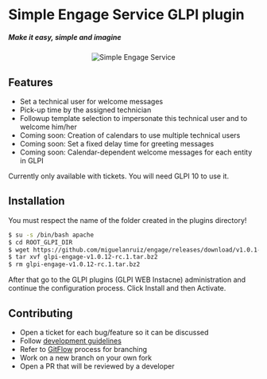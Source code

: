 # Simple Engage Service GLPI plugin

##### _Make it easy, simple and imagine_

<p align="center">
  <img src="https://raw.githubusercontent.com/miguelanruiz/engage/master/engage.svg" alt="Simple Engage Service" style="max-width: 250px; max-height: 250px;"/>
</p>

## Features

- Set a technical user for welcome messages 
- Pick-up time by the assigned technician
- Followup template selection to impersonate this technical user and to welcome him/her
- Coming soon: Creation of calendars to use multiple technical users
- Coming soon: Set a fixed delay time for greeting messages
- Coming soon: Calendar-dependent welcome messages for each entity in GLPI

Currently only available with tickets. You will need GLPI 10 to use it.

## Installation

You must respect the name of the folder created in the plugins directory!

```sh
$ su -s /bin/bash apache 
$ cd ROOT_GLPI_DIR
$ wget https://github.com/miguelanruiz/engage/releases/download/v1.0.1-rc.1/glpi-engage-v1.0.12-rc.1.tar.bz2
$ tar xvf glpi-engage-v1.0.12-rc.1.tar.bz2
$ rm glpi-engage-v1.0.12-rc.1.tar.bz2
```

After that go to the GLPI plugins (GLPI WEB Instacne) administration and continue the configuration process. Click Install and then Activate.

## Contributing

* Open a ticket for each bug/feature so it can be discussed
* Follow [development guidelines](http://glpi-developer-documentation.readthedocs.io/en/latest/plugins/index.html)
* Refer to [GitFlow](http://git-flow.readthedocs.io/) process for branching
* Work on a new branch on your own fork
* Open a PR that will be reviewed by a developer